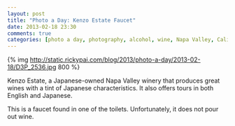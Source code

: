 ```yaml
---
layout: post
title: "Photo a Day: Kenzo Estate Faucet"
date: 2013-02-18 23:30
comments: true
categories: [photo a day, photography, alcohol, wine, Napa Valley, California]
---
```


{% img http://static.rickypai.com/blog/2013/photo-a-day/2013-02-18/D3P_2536.jpg 800 %}

Kenzo Estate, a Japanese-owned Napa Valley winery that produces great wines with a tint of Japanese characteristics. It also offers tours in both English and Japanese.

This is a faucet found in one of the toilets. Unfortunately, it does not pour out wine.